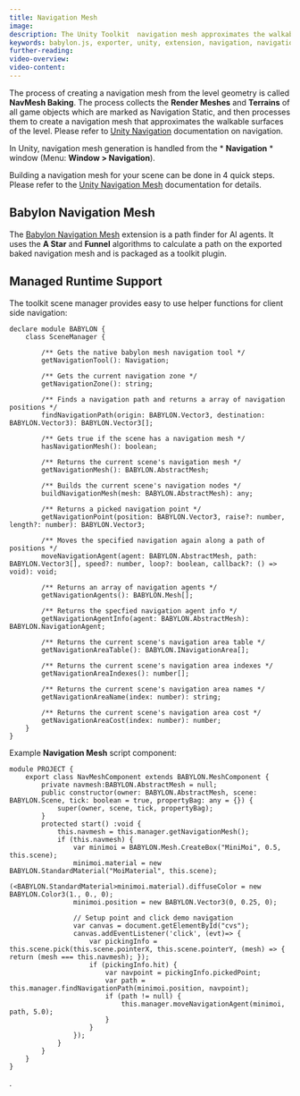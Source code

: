 ```yaml
---
title: Navigation Mesh
image: 
description: The Unity Toolkit  navigation mesh approximates the walkable surfaces of the level.
keywords: babylon.js, exporter, unity, extension, navigation, navigation mesh 
further-reading:
video-overview:
video-content:
---
```


The process of creating a navigation mesh from the level geometry is called **NavMesh Baking**. The process collects the **Render Meshes** and **Terrains** of all game objects which are marked as Navigation Static, and then processes them to create a navigation mesh that approximates the walkable surfaces of the level. Please refer to [Unity Navigation](https://docs.unity3d.com/Manual/nav-Overview.html) documentation on navigation.

In Unity, navigation mesh generation is handled from the * **Navigation** * window (Menu: **Window > Navigation**).

Building a navigation mesh for your scene can be done in 4 quick steps. Please refer to the [Unity Navigation Mesh](https://docs.unity3d.com/Manual/nav-BuildingNavMesh.html) documentation for details.


## Babylon Navigation Mesh

The [Babylon Navigation Mesh](https://github.com/wanadev/babylon-navigation-mesh) extension is a path finder for AI agents. It uses the **A Star** and **Funnel** algorithms to calculate a path on the exported baked navigation mesh and is packaged as a toolkit plugin.


## Managed Runtime Support

The toolkit scene manager provides easy to use helper functions for client side navigation:

    declare module BABYLON {
        class SceneManager {
            
            /** Gets the native babylon mesh navigation tool */
            getNavigationTool(): Navigation;

            /** Gets the current navigation zone */
            getNavigationZone(): string;

            /** Finds a navigation path and returns a array of navigation positions */
            findNavigationPath(origin: BABYLON.Vector3, destination: BABYLON.Vector3): BABYLON.Vector3[];
            
            /** Gets true if the scene has a navigation mesh */
            hasNavigationMesh(): boolean;
            
            /** Returns the current scene's navigation mesh */
            getNavigationMesh(): BABYLON.AbstractMesh;
            
            /** Builds the current scene's navigation nodes */
            buildNavigationMesh(mesh: BABYLON.AbstractMesh): any;
            
            /** Returns a picked navigation point */
            getNavigationPoint(position: BABYLON.Vector3, raise?: number, length?: number): BABYLON.Vector3;
            
            /** Moves the specified navigation again along a path of positions */
            moveNavigationAgent(agent: BABYLON.AbstractMesh, path: BABYLON.Vector3[], speed?: number, loop?: boolean, callback?: () => void): void;
            
            /** Returns an array of navigation agents */
            getNavigationAgents(): BABYLON.Mesh[];
            
            /** Returns the specfied navigation agent info */
            getNavigationAgentInfo(agent: BABYLON.AbstractMesh): BABYLON.NavigationAgent;
            
            /** Returns the current scene's navigation area table */
            getNavigationAreaTable(): BABYLON.INavigationArea[];
            
            /** Returns the current scene's navigation area indexes */
            getNavigationAreaIndexes(): number[];
            
            /** Returns the current scene's navigation area names */
            getNavigationAreaName(index: number): string;
            
            /** Returns the current scene's navigation area cost */
            getNavigationAreaCost(index: number): number;
        }
    }

Example **Navigation Mesh** script component:

    module PROJECT {
        export class NavMeshComponent extends BABYLON.MeshComponent {
            private navmesh:BABYLON.AbstractMesh = null;
            public constructor(owner: BABYLON.AbstractMesh, scene: BABYLON.Scene, tick: boolean = true, propertyBag: any = {}) {
                super(owner, scene, tick, propertyBag);
            }
            protected start() :void {
                this.navmesh = this.manager.getNavigationMesh();
                if (this.navmesh) {
                    var minimoi = BABYLON.Mesh.CreateBox("MiniMoi", 0.5, this.scene);
                    minimoi.material = new BABYLON.StandardMaterial("MoiMaterial", this.scene);
                    (<BABYLON.StandardMaterial>minimoi.material).diffuseColor = new BABYLON.Color3(1., 0., 0);
                    minimoi.position = new BABYLON.Vector3(0, 0.25, 0);

                    // Setup point and click demo navigation
                    var canvas = document.getElementById("cvs");
                    canvas.addEventListener('click', (evt)=> {
                        var pickingInfo = this.scene.pick(this.scene.pointerX, this.scene.pointerY, (mesh) => { return (mesh === this.navmesh); });
                        if (pickingInfo.hit) {
                            var navpoint = pickingInfo.pickedPoint;
                            var path = this.manager.findNavigationPath(minimoi.position, navpoint);
                            if (path != null) {
                                this.manager.moveNavigationAgent(minimoi, path, 5.0);
                            }
                        }
                    });
                }
            }
        }
    }

.